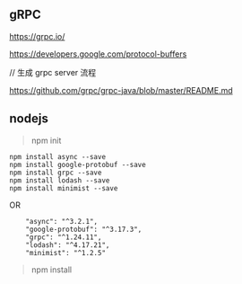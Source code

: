 

## gRPC

https://grpc.io/

https://developers.google.com/protocol-buffers

// 生成 grpc server 流程

https://github.com/grpc/grpc-java/blob/master/README.md

## nodejs

> npm init

```$xslt
npm install async --save
npm install google-protobuf --save
npm install grpc --save
npm install lodash --save
npm install minimist --save
```

OR 

```$xslt
    "async": "^3.2.1",
    "google-protobuf": "^3.17.3",
    "grpc": "^1.24.11",
    "lodash": "^4.17.21",
    "minimist": "^1.2.5"
```

> npm install











